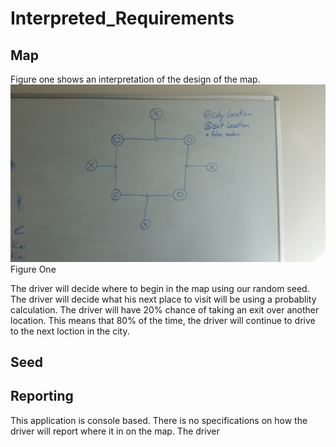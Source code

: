 # Interpreted_Requirements

## Map
Figure one shows an interpretation of the design of the map. 
![Map of city](https://github.com/mitchellwarr/ITPR6.590_Testing_Plan/blob/master/20170406_151857%5B1%5D.jpg)
Figure One

The driver will decide where to begin in the map using our random seed.
The driver will decide what his next place to visit will be using a probablity calculation.
The driver will have 20% chance of taking an exit over another location. This means that 80% of the time, the driver will continue to drive to the next loction in the city.

## Seed

## Reporting
This application is console based. There is no specifications on how the driver will report where it in on the map. 
The driver 

